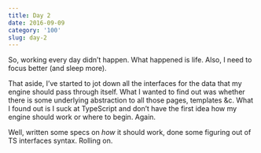 ```yaml
---
title: Day 2
date: 2016-09-09
category: '100'
slug: day-2
---
```


So, working every day didn’t happen. What happened is life. Also, I need to focus better (and sleep more).

That aside, I’ve started to jot down all the interfaces for the data that my engine should pass through itself. What I wanted to find out was whether there is some underlying abstraction to all those pages, templates &c. What I found out is I suck at TypeScript and don’t have the first idea how my engine should work or where to begin. Again.

Well, written some specs on _how_ it should work, done some figuring out of TS interfaces syntax. Rolling on.